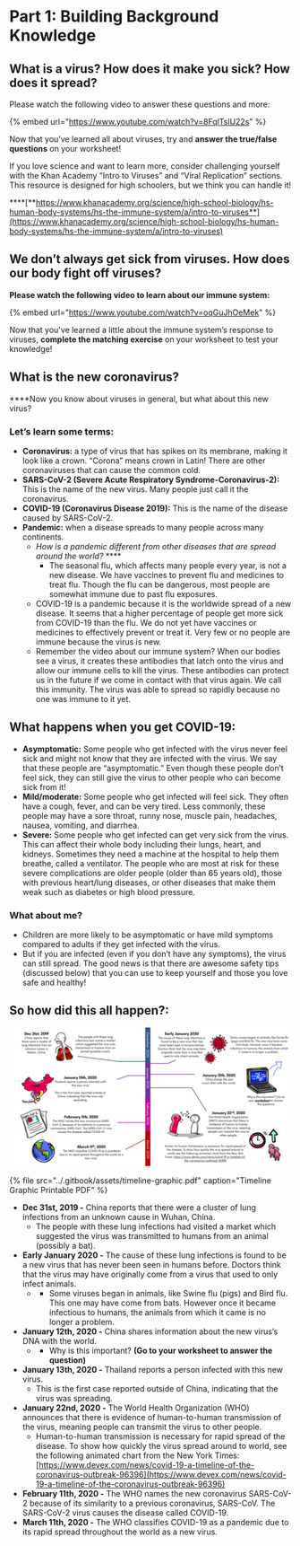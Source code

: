 # Part 1: Building Background Knowledge

## **What is a virus? How does it make you sick? How does it spread?**

Please watch the following video to answer these questions and more:

{% embed url="https://www.youtube.com/watch?v=8FqlTslU22s" %}

Now that you’ve learned all about viruses, try and **answer the true/false questions** on your worksheet!

If you love science and want to learn more, consider challenging yourself with the Khan Academy “Intro to Viruses” and “Viral Replication” sections. This resource is designed for high schoolers, but we think you can handle it!

\*\*\*\*[**https://www.khanacademy.org/science/high-school-biology/hs-human-body-systems/hs-the-immune-system/a/intro-to-viruses**](https://www.khanacademy.org/science/high-school-biology/hs-human-body-systems/hs-the-immune-system/a/intro-to-viruses)

## **We don’t always get sick from viruses. How does our body fight off viruses?**

**Please watch the following video to learn about our immune system:**

{% embed url="https://www.youtube.com/watch?v=oqGuJhOeMek" %}

Now that you've learned a little about the immune system’s response to viruses, **complete the matching exercise** on your worksheet to test your knowledge! 

## **What is the new coronavirus?**

 ****Now you know about viruses in general, but what about this new virus?

###  **Let’s learn some terms:**

* **Coronavirus:** a type of virus that has spikes on its membrane, making it look like a crown. “Corona” means crown in Latin! There are other coronaviruses that can cause the common cold.
* **SARS-CoV-2 \(Severe Acute Respiratory Syndrome-Coronavirus-2\):** This is the name of the new virus. Many people just call it the coronavirus. 
* **COVID-19 \(Coronavirus Disease 2019\):** This is the name of the disease caused by SARS-CoV-2.
* **Pandemic:** when a disease spreads to many people across many continents.
  * _How is a pandemic different from other diseases that are spread around the world?_ ****
    * The seasonal flu, which affects many people every year, is not a new disease. We have vaccines to prevent flu and medicines to treat flu. Though the flu can be dangerous, most people are somewhat immune due to past flu exposures.
  * COVID-19 is a pandemic because it is the worldwide spread of a new disease. It seems that a higher percentage of people get more sick from COVID-19 than the flu. We do not yet have vaccines or medicines to effectively prevent or treat it. Very few or no people are immune because the virus is new. 
  * Remember the video about our immune system? When our bodies see a virus, it creates these antibodies that latch onto the virus and allow our immune cells to kill the virus. These antibodies can protect us in the future if we come in contact with that virus again. We call this immunity. The virus was able to spread so rapidly because no one was immune to it yet. 

##  **What happens when you get COVID-19:**

* **Asymptomatic:** Some people who get infected with the virus never feel sick and might not know that they are infected with the virus. We say that these people are “asymptomatic.” Even though these people don’t feel sick, they can still give the virus to other people who can become sick from it!
* **Mild/moderate:** Some people who get infected will feel sick. They often have a cough, fever, and can be very tired. Less commonly, these people may have a sore throat, runny nose, muscle pain, headaches, nausea, vomiting, and diarrhea.
* **Severe:** Some people who get infected can get very sick from the virus. This can affect their whole body including their lungs, heart, and kidneys. Sometimes they need a machine at the hospital to help them breathe, called a ventilator. The people who are most at risk for these severe complications are older people \(older than 65 years old\), those with previous heart/lung diseases, or other diseases that make them weak such as diabetes or high blood pressure.

###  **What about me?**

* Children are more likely to be asymptomatic or have mild symptoms compared to adults if they get infected with the virus. 
* But if you are infected \(even if you don’t have any symptoms\), the virus can still spread. The good news is that there are awesome safety tips \(discussed below\) that you can use to keep yourself and those you love safe and healthy! 

## **So how did this all happen?:**

![](../.gitbook/assets/timeline-final-text.png)

{% file src="../.gitbook/assets/timeline-graphic.pdf" caption="Timeline Graphic Printable PDF" %}

* **Dec 31st, 2019 -** China reports that there were a cluster of lung infections from an unknown cause in Wuhan, China.
  * The people with these lung infections had visited a market which suggested the virus was transmitted to humans from an animal \(possibly a bat\).
* **Early January 2020 -** The cause of these lung infections is found to be a new virus that has never been seen in humans before. Doctors think that the virus may have originally come from a virus that used to only infect animals. 
  * * Some viruses began in animals, like Swine flu \(pigs\) and Bird flu. This one may have come from bats. However once it became infectious to humans, the animals from which it came is no longer a problem. 
* **January 12th, 2020 -** China shares information about the new virus’s DNA  with the world.
  * * Why is this important? **\(Go to your worksheet to answer the question\)**
* **January 13th, 2020 -** Thailand reports a person infected with this new virus.
  * This is the first case reported outside of China, indicating that the virus was spreading.
* **January 22nd, 2020 -** The World Health Organization \(WHO\) announces that there is evidence of human-to-human transmission of the virus, meaning people can transmit the virus to other people.
  * Human-to-human transmission is necessary for rapid spread of the disease. To show how quickly the virus spread around to world, see the following animated chart from the New York Times: [https://www.devex.com/news/covid-19-a-timeline-of-the-coronavirus-outbreak-96396](https://www.devex.com/news/covid-19-a-timeline-of-the-coronavirus-outbreak-96396)
* **February 11th, 2020 -** The WHO names the new coronavirus SARS-CoV-2 because of its similarity to a previous coronavirus, SARS-CoV. The SARS-CoV-2 virus causes the disease called COVID-19. 
* **March 11th, 2020 -** The WHO classifies COVID-19 as a pandemic due to its rapid spread throughout the world as a new virus. 

